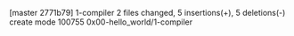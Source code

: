 [master 2771b79] 1-compiler
 2 files changed, 5 insertions(+), 5 deletions(-)
 create mode 100755 0x00-hello_world/1-compiler

